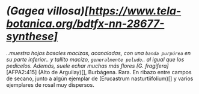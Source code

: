 # *(Gagea villosa)[https://www.tela-botanica.org/bdtfx-nn-28677-synthese]*

*..muestra hojas basales macizas, acanaladas, con una `banda purpúrea` en su parte inferior.. y tallito macizo, `generalmente peludo`.. al igual que los pedicelos. Además, suele echar muchas más flores [G. fragifera]* [AFPA2:415] (Alto de Arguilay)[], Burbágena. Rara. En ribazo entre campos de secano, junto a algún ejemplar de (Erucastrum nasturtiifolium)[] y varios ejemplares de rosal muy dispersos.
